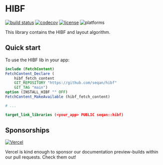# HIBF

[![build status][1]][2]
[![codecov][3]][4]
[![license][5]][6]
![platforms][9]
<!-- [![latest release][7]][8] -->

<!--
    Above uses reference-style links with numbers.
    See also https://github.com/adam-p/markdown-here/wiki/Markdown-Cheatsheet#links.

    For example, `[![build status][1]][2]` evaluates to the following:
        `[link_text][2]`
        `[2]` is a reference to a link, i.e. `[link_text](https://...)`

        `[link_text]` = `[![build status][1]]`
        `[1]` is once again a reference to a link - this time an image, i.e. `[![build status](https://...)]
        `![build status]` is the text that should be displayed if the linked resource (`[1]`) is not available

    `[![build status][1]][2]` hence means:
    Show the picture linked under `[1]`. In case it cannot be displayed, show the text "build status" instead.
    The picture, or alternative text, should link to `[2]`.
-->

[1]: https://img.shields.io/github/actions/workflow/status/seqan/hibf/ci_linux.yml?branch=main&style=flat&logo=github&label=CI "Open GitHub actions page"
[2]: https://github.com/seqan/hibf/actions?query=branch%3Amain
[3]: https://codecov.io/gh/seqan/hibf/branch/main/graph/badge.svg?token=BH1FQiBBle "Open Codecov page"
[4]: https://codecov.io/gh/seqan/hibf
[5]: https://img.shields.io/badge/license-BSD-green.svg "Open Copyright page"
[6]: https://github.com/seqan/hibf/blob/main/LICENSE.md
[7]: https://img.shields.io/github/release/seqan/hibf.svg "Get the latest release"
[8]: https://github.com/seqan/hibf/releases/latest
[9]: https://img.shields.io/badge/platform-linux%20%7C%20bsd%20%7C%20osx-informational.svg

This library contains the HIBF and layout algorithm.

## Quick start

To use the HIBF lib in your app:

```cmake
include (FetchContent)
FetchContent_Declare (
    hibf_fetch_content
    GIT_REPOSITORY "https://github.com/seqan/hibf"
    GIT_TAG "main")
option (INSTALL_HIBF "" OFF)
FetchContent_MakeAvailable (hibf_fetch_content)

# ...

target_link_libraries (<your_app> PUBLIC seqan::hibf)
```

## Sponsorships

[![Vercel](https://raw.githubusercontent.com/seqan/hibf/main/test/documentation/.vercel/powered-by-vercel.svg)](https://vercel.com/?utm_source=seqan&utm_campaign=oss)

Vercel is kind enough to sponsor our documentation preview-builds within our pull requests. Check them out!
